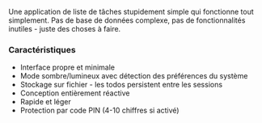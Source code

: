 Une application de liste de tâches stupidement simple qui fonctionne tout simplement. Pas de base de données complexe, pas de fonctionnalités inutiles - juste des choses à faire.

### Caractéristiques

- Interface propre et minimale
- Mode sombre/lumineux avec détection des préférences du système
- Stockage sur fichier - les todos persistent entre les sessions
- Conception entièrement réactive
- Rapide et léger
- Protection par code PIN (4-10 chiffres si activé)
